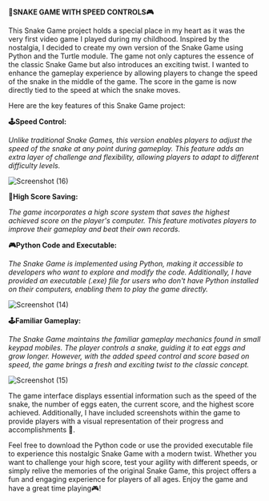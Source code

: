 **🐍SNAKE GAME WITH SPEED CONTROLS🎮**


This Snake Game project holds a special place in my heart as it was the very first video game I played during my childhood. Inspired by the nostalgia, I decided to create my own version of the Snake Game using Python and the Turtle module. The game not only captures the essence of the classic Snake Game but also introduces an exciting twist. I wanted to enhance the gameplay experience by allowing players to change the speed of the snake in the middle of the game. The score in the game is now directly tied to the speed at which the snake moves.

Here are the key features of this Snake Game project:

**🕹️Speed Control:** 

_Unlike traditional Snake Games, this version enables players to adjust the speed of the snake at any point during gameplay. This feature adds an extra layer of challenge and flexibility, allowing players to adapt to different difficulty levels._

  
![Screenshot (16)](https://github.com/durgaganeshthota/Python_Games/assets/101440954/5a99799f-444a-4886-b75d-c3a9492a27c7)

  
**🚀High Score Saving:**

_The game incorporates a high score system that saves the highest achieved score on the player's computer. This feature motivates players to improve their gameplay and beat their own records._

**🎮Python Code and Executable:**

_The Snake Game is implemented using Python, making it accessible to developers who want to explore and modify the code. Additionally, I have provided an executable (.exe) file for users who don't have Python installed on their computers, enabling them to play the game directly._

  
![Screenshot (14)](https://github.com/durgaganeshthota/Python_Games/assets/101440954/fb19a216-822d-4c52-848a-d4bbc936a4ef)

  
**🕹️Familiar Gameplay:**

_The Snake Game maintains the familiar gameplay mechanics found in small keypad mobiles. The player controls a snake, guiding it to eat eggs and grow longer. However, with the added speed control and score based on speed, the game brings a fresh and exciting twist to the classic concept._


![Screenshot (15)](https://github.com/durgaganeshthota/Python_Games/assets/101440954/ebc270bf-4e20-4615-8b04-9ba23530b3d0)


The game interface displays essential information such as the speed of the snake, the number of eggs eaten, the current score, and the highest score achieved. Additionally, I have included screenshots within the game to provide players with a visual representation of their progress and accomplishments 🐍.

Feel free to download the Python code or use the provided executable file to experience this nostalgic Snake Game with a modern twist. Whether you want to challenge your high score, test your agility with different speeds, or simply relive the memories of the original Snake Game, this project offers a fun and engaging experience for players of all ages. Enjoy the game and have a great time playing🎮!
